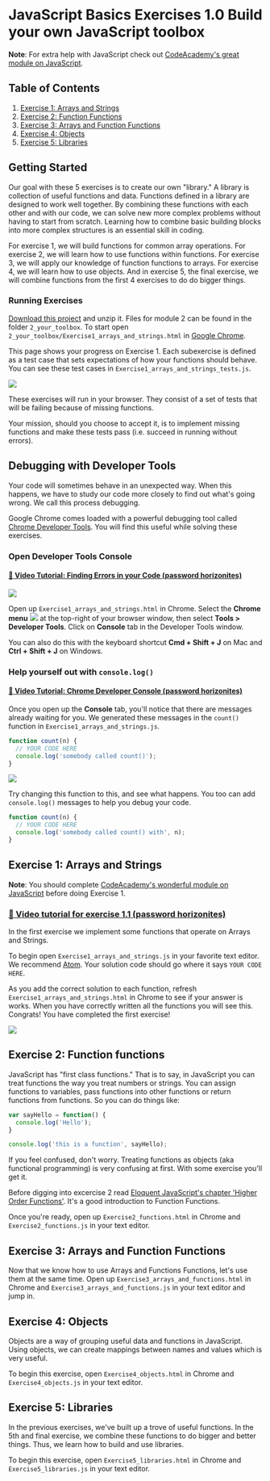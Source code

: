 # JavaScript Basics Exercises 1.0 Build your own JavaScript toolbox

**Note**: For extra help with JavaScript check out 
[CodeAcademy's great module on JavaScript][ca].

## Table of Contents

1. <a href="#arrays">Exercise 1: Arrays and Strings</a>
1. <a href="#functions">Exercise 2: Function Functions</a>
1. <a href="#arrays_functions">Exercise 3: Arrays and Function Functions</a>
1. <a href="#objects">Exercise 4: Objects</a>
1. <a href="#libraries">Exercise 5: Libraries</a>


## <a id="start">Getting Started</a>

Our goal with these 5 exercises is to create our own "library." A library is
collection of useful functions and data. Functions defined in a library are
designed to work well together.  By combining these functions with each other
and with our code, we can solve new more complex problems without having to
start from scratch. Learning how to combine basic building blocks into more
complex structures is an essential skill in coding.

For exercise 1, we will build functions for common array operations. For
exercise 2, we will learn how to use functions within functions. For exercise
3, we will apply our knowledge of function functions to arrays.  For exercise
4, we will learn how to use objects.  And in exercise 5, the final exercise, we
will combine functions from the first 4 exercises to do do bigger things.


### Running Exercises

[Download this project][download] and unzip it. Files for module 2 can be found in the folder `2_your_toolbox`.
To start open `2_your_toolbox/Exercise1_arrays_and_strings.html` in
[Google Chrome][chrome].

This page shows your progress on Exercise 1. Each subexercise is defined as a
test case that sets expectations of how your functions should behave.  You can
see these test cases in `Exercise1_arrays_and_strings_tests.js`.

![](img/exc1.png)

These exercises will run in your browser. They consist of a set of tests that
will be failing because of missing functions.

Your mission, should you choose to accept it, is to implement missing functions
and make these tests pass (i.e.  succeed in running without errors).

## <a id="debugging">Debugging with Developer Tools</a>

Your code will sometimes behave in an unexpected way. When this happens, we
have to study our code more closely to find out what's going wrong. We call
this process debugging.

Google Chrome comes loaded with a powerful debugging tool called [Chrome Developer Tools][devtools].
You will find this useful while solving these exercises.

### Open Developer Tools Console

#### [:movie_camera: Video Tutorial: Finding Errors in your Code (password horizonites)](https://vimeo.com/165289361)

![](img/devtools.png)

Open up `Exercise1_arrays_and_strings.html` in Chrome.  Select the **Chrome menu**
![](img/chrome-menu.png) at the top-right of your browser window, then select
**Tools > Developer Tools**.  Click on **Console** tab in the Developer Tools
window.

You can also do this with the keyboard shortcut **Cmd + Shift + J** on Mac and
**Ctrl + Shift + J** on Windows.

### Help yourself out with `console.log()`

#### [:movie_camera: Video Tutorial: Chrome Developer Console (password horizonites)](https://vimeo.com/165289413)

Once you open up the **Console** tab, you'll notice that there are messages
already waiting for you.  We generated these messages in the `count()` function
in `Exercise1_arrays_and_strings.js`.

```js
function count(n) {
  // YOUR CODE HERE
  console.log('somebody called count()');
}
```

![](img/devtools-open.png)

Try changing this function to this, and see what happens. You too can add
`console.log()` messages to help you debug your code.

```js
function count(n) {
  // YOUR CODE HERE
  console.log('somebody called count() with', n);
}
```


## <a id="arrays">Exercise 1: Arrays and Strings</a>

**Note**: You should complete
[CodeAcademy's wonderful module on JavaScript][ca] before doing Exercise 1.

### [:movie_camera: Video tutorial for exercise 1.1 (password horizonites)](https://vimeo.com/165289305)

In the first exercise we implement some functions that operate on Arrays and Strings.

To begin open  `Exercise1_arrays_and_strings.js` in your favorite text editor. We recommend [Atom](https://atom.io/).
Your solution code should go where it says `YOUR CODE HERE`.

As you add the correct solution to each function, refresh `Exercise1_arrays_and_strings.html` in
Chrome to see if your answer is works.  When you have correctly written all the
functions you will see this. Congrats! You have completed the first exercise!

![](img/exc1-solved.png)

## <a id="functions">Exercise 2: Function functions</a>

JavaScript has "first class functions." That is to say, in JavaScript you can
treat functions the way you treat numbers or strings. You can assign
functions to variables, pass functions into other functions or return functions
from functions. So you can do things like:

```js
var sayHello = function() {
  console.log('Hello');
}

console.log('this is a function', sayHello);
```

If you feel confused, don't worry. Treating functions as objects (aka
functional programming) is very confusing at first.  With some exercise you'll
get it.

Before digging into excercise 2 read
[Eloquent JavaScript's chapter 'Higher Order Functions'][es func].
It's a good introduction to Function Functions.

Once you're ready, open up `Exercise2_functions.html` in Chrome and `Exercise2_functions.js` in
your text editor.

## <a id="arrays_functions">Exercise 3: Arrays and Function Functions</a>

Now that we know how to use Arrays and Functions Functions, let's use
them at the same time. Open up `Exercise3_arrays_and_functions.html` in Chrome
and `Exercise3_arrays_and_functions.js` in your text editor and jump in.

## <a id="objects">Exercise 4: Objects</a>

Objects are a way of grouping useful data and functions in JavaScript.  Using
objects, we can create mappings between names and values which is very useful.

To begin this exercise, open `Exercise4_objects.html` in Chrome and
`Exercise4_objects.js` in your text editor.

## <a id="libraries">Exercise 5: Libraries</a>

In the previous exercises, we've built up a trove of useful functions. In the
5th and final exercise, we combine these functions to do bigger and better
things. Thus, we learn how to build and use libraries.

To begin this exercise, open `Exercise5_libraries.html` in Chrome and
`Exercise5_libraries.js` in your text editor.


[es]: http://eloquentjavascript.net/
[es func]: http://eloquentjavascript.net/05_higher_order.html
[ca]: https://www.codecademy.com/learn/javascript
[chrome]: https://www.google.com/chrome/browser/desktop/
[download]: https://github.com/horizons-school-of-technology/prepwork/archive/master.zip
[devtools]: https://developer.chrome.com/devtools

